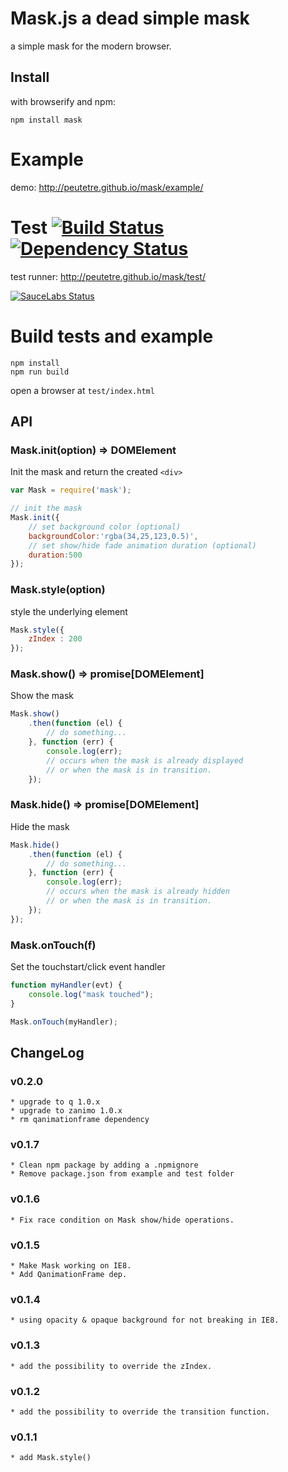 # Mask.js a dead simple mask

a simple mask for the modern browser.

## Install

with browserify and npm:

```
npm install mask
```

# Example

demo: http://peutetre.github.io/mask/example/

# Test [![Build Status](https://secure.travis-ci.org/peutetre/mask.png)](http://travis-ci.org/peutetre/mask) [![Dependency Status](https://gemnasium.com/peutetre/mask.png)](https://gemnasium.com/peutetre/mask)

test runner: http://peutetre.github.io/mask/test/

[![SauceLabs Status](https://saucelabs.com/browser-matrix/mask.svg)](https://saucelabs.com/u/mask)

# Build tests and example

```
npm install
npm run build
```

open a browser at `test/index.html`

## API

### Mask.init(option) => DOMElement

Init the mask and return the created `<div>`

``` javaScript
var Mask = require('mask');

// init the mask
Mask.init({
    // set background color (optional)
    backgroundColor:'rgba(34,25,123,0.5)',
    // set show/hide fade animation duration (optional)
    duration:500
});
```

### Mask.style(option)

style the underlying element

``` javaScript
Mask.style({
    zIndex : 200
});
```

### Mask.show() => promise[DOMElement]

Show the mask

``` javaScript
Mask.show()
    .then(function (el) {
        // do something...
    }, function (err) {
        console.log(err);
        // occurs when the mask is already displayed
        // or when the mask is in transition.
    });
```

### Mask.hide() => promise[DOMElement]

Hide the mask

``` javaScript
Mask.hide()
    .then(function (el) {
        // do something...
    }, function (err) {
        console.log(err);
        // occurs when the mask is already hidden
        // or when the mask is in transition.
    });
});
```

### Mask.onTouch(f)

Set the touchstart/click event handler

``` javaScript
function myHandler(evt) {
    console.log("mask touched");
}

Mask.onTouch(myHandler);
```

## ChangeLog

### v0.2.0
    * upgrade to q 1.0.x
    * upgrade to zanimo 1.0.x
    * rm qanimationframe dependency

### v0.1.7
    * Clean npm package by adding a .npmignore
    * Remove package.json from example and test folder

### v0.1.6
    * Fix race condition on Mask show/hide operations.

### v0.1.5
    * Make Mask working on IE8.
    * Add QanimationFrame dep.

### v0.1.4
    * using opacity & opaque background for not breaking in IE8.

### v0.1.3
    * add the possibility to override the zIndex.

### v0.1.2
    * add the possibility to override the transition function.

### v0.1.1
    * add Mask.style()
